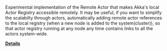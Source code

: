 Experimental implementation of the Remote Actor that makes Akka's local Actor Registry accessible remotely. It may be useful, if you want to simplify the scalabilty through actors, automatically adding remote actor references to the local registry (when a new node is added to the system(cluster)), so that actor registry running at any node any time contains links to all the actors system-wide.

**[Details](http://vasilrem.com/blog/software-development/even-simpler-scalability-with-akka-through-registryactor)**